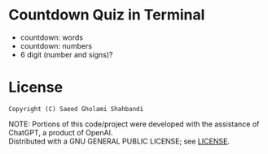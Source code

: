# Countdown Quiz in Terminal

* countdown: words
* countdown: numbers
* 6 digit (number and signs)?

# License
```
Copyright (C) Saeed Gholami Shahbandi
```
 
NOTE: Portions of this code/project were developed with the assistance of ChatGPT, a product of OpenAI.  
Distributed with a GNU GENERAL PUBLIC LICENSE; see [LICENSE](https://github.com/saeedghsh/countdown/blob/master/LICENSE).
